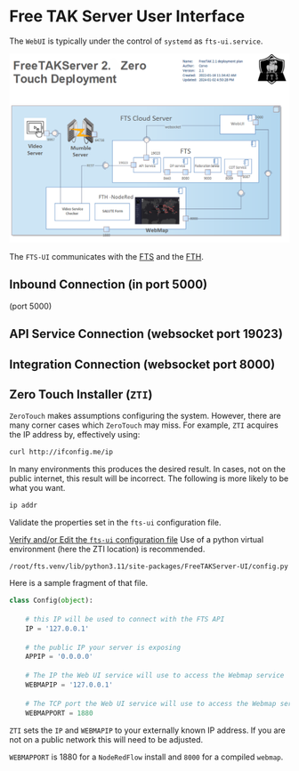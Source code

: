 
# Free TAK Server User Interface

The `WebUI` is typically under the control of `systemd` as `fts-ui.service`.

![image](../Installation/images/zero-touch-deply-default.png)


The `FTS-UI` communicates with 
the [FTS](fts-core-server.md) and 
the [FTH](fts-hub-server.md).

## Inbound Connection (in port 5000)

(port 5000)

## API Service Connection (websocket port 19023)


## Integration Connection (websocket port 8000)


## Zero Touch Installer (`ZTI`)

`ZeroTouch` makes assumptions configuring the system. 
However, there are many corner cases which `ZeroTouch` may miss.
For example, `ZTI` acquires the IP address by, effectively using:
```bash
curl http://ifconfig.me/ip
```
In many environments this produces the desired result.
In cases, not on the public internet, this result will be incorrect.
The following is more likely to be what you want.
```bash
ip addr
```

Validate the properties set in the `fts-ui` configuration file.

[Verify and/or Edit the `fts-ui` configuration file](../administration/usingConsole.md) 
Use of a python virtual environment (here the ZTI location) is recommended.
```
/root/fts.venv/lib/python3.11/site-packages/FreeTAKServer-UI/config.py
```
Here is a sample fragment of that file.
```python
class Config(object):

    # this IP will be used to connect with the FTS API
    IP = '127.0.0.1'
    
    # the public IP your server is exposing
    APPIP = '0.0.0.0'

    # The IP the Web UI service will use to access the Webmap service
    WEBMAPIP = '127.0.0.1'
    
    # The TCP port the Web UI service will use to access the Webmap service
    WEBMAPPORT = 1880

```
`ZTI` sets the `IP` and `WEBMAPIP` to your externally known IP address.
If you are not on a public network this will need to be adjusted.

`WEBMAPPORT` is 1880 for a `NodeRedFlow` install
and `8000` for a compiled `webmap`.

